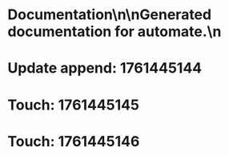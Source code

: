 # Documentation\n\nGenerated documentation for automate.\n

# Update append: 1761445144

# Touch: 1761445145

# Touch: 1761445146
